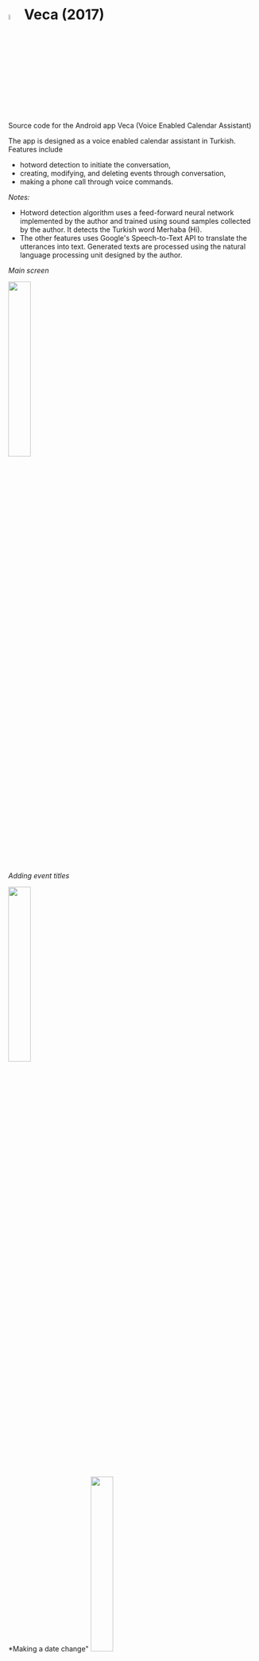 #  <img src="https://user-images.githubusercontent.com/83938892/210668557-80c813a0-5476-4196-a450-df3e11e44c27.png" width=5% height=5%> Veca (2017)
Source code for the Android app Veca (Voice Enabled Calendar Assistant)

The app is designed as a voice enabled calendar assistant in Turkish. Features include
* hotword detection to initiate the conversation,
* creating, modifying, and deleting events through conversation,
* making a phone call through voice commands.

*Notes:*
* Hotword detection algorithm uses a feed-forward neural network implemented by the author and trained using sound samples collected by the author. It detects the Turkish word Merhaba (Hi).
* The other features uses Google's Speech-to-Text API to translate the utterances into text. Generated texts are processed using the natural language processing unit designed by the author. 

*Main screen*

 <img src="https://user-images.githubusercontent.com/83938892/210668681-2887c6eb-f308-4a51-ada9-ffa6aa0c7249.png" width=30% height=30%> 

*Adding event titles*

<img src="https://user-images.githubusercontent.com/83938892/210668731-2e9ed79b-e7ad-4d53-b926-c703758384c4.png" width=30% height=30%> 

*Making a date change"
<img src="https://user-images.githubusercontent.com/83938892/210668801-d43b7455-2e1e-43c3-9313-cd97c7ff615e.png" width=30% height=30%> 

*Listing existing events to be modified*
<img src="https://user-images.githubusercontent.com/83938892/210668888-4510ebfb-26b9-4e03-ba37-219a9c0ecf19.png" width=30% height=30%> 

*Warning screen when the event to be created overlaps with an existing event*
<img src="https://user-images.githubusercontent.com/83938892/210668990-7a424cbd-2141-4c6e-8f66-502b4b1979e9.png" width=30% height=30%> 

*State machine to save an event*
<img src="https://user-images.githubusercontent.com/83938892/210670590-d61fc8a4-723e-47d1-94b4-8c0864ad3c90.png" width=30% height=30%> 



